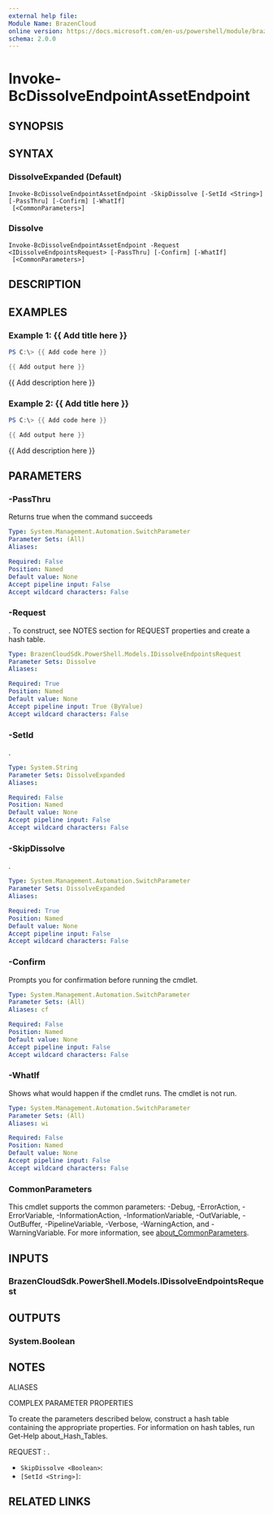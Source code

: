 ```yaml
---
external help file:
Module Name: BrazenCloud
online version: https://docs.microsoft.com/en-us/powershell/module/brazencloud/invoke-bcdissolveendpointassetendpoint
schema: 2.0.0
---
```


# Invoke-BcDissolveEndpointAssetEndpoint

## SYNOPSIS


## SYNTAX

### DissolveExpanded (Default)
```
Invoke-BcDissolveEndpointAssetEndpoint -SkipDissolve [-SetId <String>] [-PassThru] [-Confirm] [-WhatIf]
 [<CommonParameters>]
```

### Dissolve
```
Invoke-BcDissolveEndpointAssetEndpoint -Request <IDissolveEndpointsRequest> [-PassThru] [-Confirm] [-WhatIf]
 [<CommonParameters>]
```

## DESCRIPTION


## EXAMPLES

### Example 1: {{ Add title here }}
```powershell
PS C:\> {{ Add code here }}

{{ Add output here }}
```

{{ Add description here }}

### Example 2: {{ Add title here }}
```powershell
PS C:\> {{ Add code here }}

{{ Add output here }}
```

{{ Add description here }}

## PARAMETERS

### -PassThru
Returns true when the command succeeds

```yaml
Type: System.Management.Automation.SwitchParameter
Parameter Sets: (All)
Aliases:

Required: False
Position: Named
Default value: None
Accept pipeline input: False
Accept wildcard characters: False
```

### -Request
.
To construct, see NOTES section for REQUEST properties and create a hash table.

```yaml
Type: BrazenCloudSdk.PowerShell.Models.IDissolveEndpointsRequest
Parameter Sets: Dissolve
Aliases:

Required: True
Position: Named
Default value: None
Accept pipeline input: True (ByValue)
Accept wildcard characters: False
```

### -SetId
.

```yaml
Type: System.String
Parameter Sets: DissolveExpanded
Aliases:

Required: False
Position: Named
Default value: None
Accept pipeline input: False
Accept wildcard characters: False
```

### -SkipDissolve
.

```yaml
Type: System.Management.Automation.SwitchParameter
Parameter Sets: DissolveExpanded
Aliases:

Required: True
Position: Named
Default value: None
Accept pipeline input: False
Accept wildcard characters: False
```

### -Confirm
Prompts you for confirmation before running the cmdlet.

```yaml
Type: System.Management.Automation.SwitchParameter
Parameter Sets: (All)
Aliases: cf

Required: False
Position: Named
Default value: None
Accept pipeline input: False
Accept wildcard characters: False
```

### -WhatIf
Shows what would happen if the cmdlet runs.
The cmdlet is not run.

```yaml
Type: System.Management.Automation.SwitchParameter
Parameter Sets: (All)
Aliases: wi

Required: False
Position: Named
Default value: None
Accept pipeline input: False
Accept wildcard characters: False
```

### CommonParameters
This cmdlet supports the common parameters: -Debug, -ErrorAction, -ErrorVariable, -InformationAction, -InformationVariable, -OutVariable, -OutBuffer, -PipelineVariable, -Verbose, -WarningAction, and -WarningVariable. For more information, see [about_CommonParameters](http://go.microsoft.com/fwlink/?LinkID=113216).

## INPUTS

### BrazenCloudSdk.PowerShell.Models.IDissolveEndpointsRequest

## OUTPUTS

### System.Boolean

## NOTES

ALIASES

COMPLEX PARAMETER PROPERTIES

To create the parameters described below, construct a hash table containing the appropriate properties. For information on hash tables, run Get-Help about_Hash_Tables.


REQUEST <IDissolveEndpointsRequest>: .
  - `SkipDissolve <Boolean>`: 
  - `[SetId <String>]`: 

## RELATED LINKS

